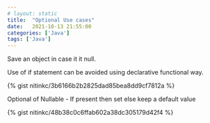 ```yaml
---
# layout: static
title:  "Optional Use cases"
date:   2021-10-13 21:55:00
categories: ['Java']
tags: ['Java']
---
```


Save an object in case it it null.

Use of if statement can be avoided using declarative functional way. 

{% gist nitinkc/3b6166b2b2825dad85bea8dd9cf7812a %}

Optional of Nullable - If present then set else keep a default value

{% gist nitinkc/48b38c0c6ffab602a38dc305179d42f4 %}
